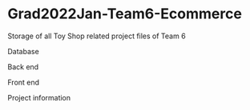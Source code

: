 # Grad2022Jan-Team6-Ecommerce

Storage of all Toy Shop related project files of Team 6

Database

Back end

Front end

Project information
